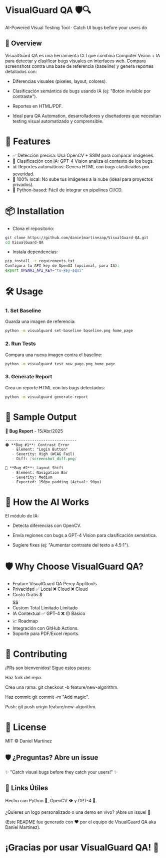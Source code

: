 # VisualGuard QA 🛡️🔍
AI-Powered Visual Testing Tool · Catch UI bugs before your users do

## 🚀 Overview
VisualGuard QA es una herramienta CLI que combina Computer Vision + IA para detectar y clasificar bugs visuales en interfaces web. Compara screenshots contra una base de referencia (baseline) y genera reportes detallados con:

- Diferencias visuales (píxeles, layout, colores).

- Clasificación semántica de bugs usando IA (ej: "Botón invisible por contraste").

- Reportes en HTML/PDF.

- Ideal para QA Automation, desarrolladores y diseñadores que necesitan testing visual automatizado y comprensible.

# 🌟 Features
- ✅ Detección precisa: Usa OpenCV + SSIM para comparar imágenes.
- 🤖 Clasificación con IA: GPT-4 Vision analiza el contexto de los bugs.
- 📊 Reportes automáticos: Genera HTML con bugs clasificados por severidad.
- 🔧 100% local: No sube tus imágenes a la nube (ideal para proyectos privados).
- 🐍 Python-based: Fácil de integrar en pipelines CI/CD.

# 📦 Installation
- Clona el repositorio:

```bash
git clone https://github.com/danielmartinezap/VisualGuard-QA.git
cd VisualGuard-QA
```
- Instala dependencias:

```bash
pip install -r requirements.txt
Configura tu API key de OpenAI (opcional, para IA):
export OPENAI_API_KEY="tu-key-aqui"
```


# 🛠 Usage
### 1. Set Baseline
Guarda una imagen de referencia:

```bash
python -m visualguard set-baseline baseline.png home_page
```

### 2. Run Tests
Compara una nueva imagen contra el baseline:


```bash
python -m visualguard test new_page.png home_page
```
### 3. Generate Report
Crea un reporte HTML con los bugs detectados:


```bash
python -m visualguard generate-report
```

# 📄 Sample Output

🐞 **Bug Report** - 15/Abr/2025  
```markdown
--------------------------------  
🟠 **Bug #1**: Contrast Error  
   - Element: "Login Button"  
   - Severity: High (WCAG Fail)  
   - Diff: [screenshot_diff.png]  

🔵 **Bug #2**: Layout Shift  
   - Element: Navigation Bar  
   - Severity: Medium  
   - Expected: 150px padding (Actual: 90px)  
```


# 🤖 How the AI Works

El módulo de IA:

- Detecta diferencias con OpenCV.

- Envía regiones con bugs a GPT-4 Vision para clasificación semántica.

- Sugiere fixes (ej: "Aumentar contraste del texto a 4.5:1").

# 🛡️ Why Choose VisualGuard QA?

- Feature	VisualGuard QA	Percy	Applitools
- Privacidad	✅ Local	❌ Cloud	❌ Cloud
- Costo	Gratis	$$$	$$$$
- Custom	Total	Limitado	Limitado
- IA Contextual	✅ GPT-4	❌	🟡 Básico
- 📈 Roadmap
- Integración con GitHub Actions.
- Soporte para PDF/Excel reports.

# 🤝 Contributing
¡PRs son bienvenidos! Sigue estos pasos:

Haz fork del repo.

Crea una rama: git checkout -b feature/new-algorithm.

Haz commit: git commit -m "Add magic".

Push: git push origin feature/new-algorithm.

# 📜 License

MIT © Daniel Martínez

## 🛡️ ¿Preguntas? Abre un issue

✨ "Catch visual bugs before they catch your users!" ✨

## 🔗 Links Útiles

Hecho con Python 🐍, OpenCV 👁️ y GPT-4 🧠.

¿Quieres un logo personalizado o una demo en vivo? ¡Abre un issue! 🎨

(Este README fue generado con ❤️ por el equipo de VisualGuard QA aka Daniel Martinez).


# ¡Gracias por usar VisualGuard QA! 🎉

